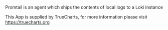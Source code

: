 Promtail is an agent which ships the contents of local logs to a Loki instance

This App is supplied by TrueCharts, for more information please visit https://truecharts.org
